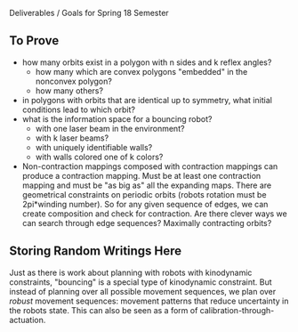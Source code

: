 Deliverables / Goals for Spring 18 Semester

To Prove
--------
- how many orbits exist in a polygon with n sides and k reflex angles?
    - how many which are convex polygons "embedded" in the nonconvex polygon?
    - how many others?
- in polygons with orbits that are identical up to symmetry, what initial
  conditions lead to which orbit?
- what is the information space for a bouncing robot?
    - with one laser beam in the environment?
    - with k laser beams?
    - with uniquely identifiable walls?
    - with walls colored one of k colors?
- Non-contraction mappings composed with contraction mappings can produce a
  contraction mapping. Must be at least one contraction mapping and must be
  "as big as" all the expanding maps. There are geometrical constraints on periodic orbits
  (robots rotation must be 2pi*winding number). So for any given sequence of
  edges, we can create composition and check for contraction. Are there clever
  ways we can search through edge sequences? Maximally contracting orbits?

Storing Random Writings Here
----------------------------

Just as there is work about planning with robots with kinodynamic constraints,
"bouncing" is a special type of kinodynamic constraint. But instead of planning
over all possible movement sequences, we plan over *robust* movement sequences:
movement patterns that reduce uncertainty in the robots state. This can also be
seen as a form of calibration-through-actuation.

